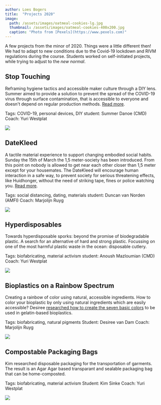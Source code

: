 ```yaml
---
author: Loes Bogers
title:  "Projects 2020"
image: 
  path: /assets/images/oatmeal-cookies-lg.jpg
  thumbnail: /assets/images/oatmeal-cookies-400x200.jpg
  caption: "Photo from [Pexels](https://www.pexels.com)"
---
```

A few projects from the minor of 2020. Things were a little different then! We had to adapt to new conditions due to the Covid-19 lockdown and RIVM regulations during the course. Students worked on self-initiated projects, while trying to adjust to the *new normal*. 


## Stop Touching

Reframing hygiene tactics and accessible maker culture through a DIY lens. Summer aimed to provide a solution to prevent the spread of the COVID-19 virus through surface contamination, that is accessible to everyone and doesn't depend on regular production methods. [Read more](http://summerdanoe.nl/projects/grabber.html).

Tags: COVID-19, personal devices, DIY
student: Summer Danoe (CMD)
Coach: Yuri Westplat

![](/assets/imgs/summer1.jpg)

## DateKleed

A tactile material experience to support changing embodied social habits. Sunday the 15th of March the 1,5 meter-society has been introduced. From this point on nobody is allowed to get near each other closer than 1,5 meter except for your housemates. The DateKleed will encourage human interaction in a safe way, to prevent society for serious threatening effects, like Huidhonger, without the need of striking tape, fines or police watching you. [Read more](https://duncanvannorden.com/makerslab-datekleed).

Tags: social distancing, dating, materials
student: Duncan van Norden (AMFI)
Coach: Marjolijn Ruyg

![](/assets/imgs/duncan1.jpg)

## Hyperdisposables

Towards hyperdisposable sporks: beyond the promise of biodegradable plastic. A search for an alternative of hard and strong plastic. Focussing on one of the most harmful plastic waste in the ocean: disposable cutlery.

Tags: biofabricating, material activism
student: Anoush Mazloumian (CMD)
Coach: Yuri Westplat

![](/assets/imgs/anoush1.jpg)
	
## Bioplastics on a Rainbow Spectrum
Creating a rainbow of color using natural, accessible ingredients. How to color your bioplastic by only using natural ingredients which are easily accessible? Desiree [researched how to create the seven basic colors](https://desiree-van-dam-1.jimdosite.com/) to be used in gelatin-based bioplastics.

Tags: biofabricating, natural pigments
Student: Desiree van Dam
Coach: Marjolijn Ruyg

![](/assets/imgs/desiree.jpg)

## Compostable Packaging Bags

Kim researched disposable packaging for the transportation of garments. The result is an Agar Agar based transparant and sealable packaging bag that can be home-composted.

Tags: biofabricating, material activism
Student: Kim Sinke
Coach: Yuri Westplat

![](/assets/imgs/kim.jpg)


